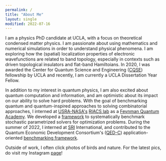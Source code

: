 ```yaml
---
permalink: /
title: "About Me"
layout: single
modified: 2022-07-16
---
```


I am a physics PhD candidate at UCLA, with a focus on theoretical condensed matter physics. I am passionate about using mathematics and numerical simulations in order to understand physical phenomena. I am exploring how the (spatial) localization properties of electronic wavefunctions are related to band topology, especially in contexts such as driven topological insulators and flat-band Hamiltoians. In 2020, I was awarded the Center for Quantum Science and Engineering ([CQSE](https://www.cqse.ucla.edu/)) fellowship by UCLA and recently, I am currently a UCLA Dissertation Year Fellow. 

In addition to my interest in quantum physics, I am also excited about quantum computation and information, and am optimistic about its impact on our ability to solve hard problems. With the goal of benchmarking quantum and quantum-inspired approaches to solving combinatorial approaches, I interned at [USRA-NASA's](https://www.usra.edu/) [RIACS lab](https://riacs.usra.edu/) as a [Feynman Quantum Academy](https://riacs.usra.edu/quantum/qacademy). We developed a [framework](https://github.com/bernalde/stochastic-benchmark) to systematically benchmark stochastic parametrized solvers for optimization problems. During the summer of 2022, I interned at [SRI](https://www.sri.com/) International, and contributed to the Quantum Economic Development Consortium's ([QED-C](https://quantumconsortium.org/)) application-oriented [benchmarking framework](https://github.com/SRI-International/QC-App-Oriented-Benchmarks). 

Outside of work, I often click photos of birds and nature. For the latest pics, do visit my Instagram [page](https://www.instagram.com/birds.are.lit/)!

<!-- I grew up in [Pune](https://en.wikipedia.org/wiki/Pune), India, and hold a black belt in Taekwondo. I grew up learning how to play the violin and dabbled in sketching. While studying physics at [IIT-Bombay](https://en.wikipedia.org/wiki/IIT_Bombay), I interned at ETH-Zurich and used numerical simulations in order to identify highly influential dynamical features in chaotic atmospheric and oceanic motion. I currently reside in Los Angeles, and love to take photos of birds! Hummingbirds are one of my favorite birds! Check out my [Instagram page](https://www.instagram.com/birds.are.lit/) to see my latest bird photos! -->